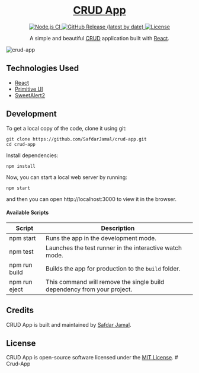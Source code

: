 <h1 align="center">
  <a href="https://safdarjamal.github.io/crud-app/">
    CRUD App
  </a>
</h1>

<p align="center">
  <a href="https://github.com/SafdarJamal/crud-app/actions?query=workflow%3A%22Node.js+CI%22">
    <img src="https://github.com/SafdarJamal/crud-app/workflows/Node.js%20CI/badge.svg" alt="Node.js CI" />
  </a>
  <a href="https://github.com/SafdarJamal/crud-app/releases">
    <img src="https://img.shields.io/github/v/release/SafdarJamal/crud-app" alt="GitHub Release (latest by date)" />
  </a>
  <a href="https://github.com/SafdarJamal/crud-app/blob/master/LICENSE">
    <img src="https://img.shields.io/github/license/SafdarJamal/crud-app" alt="License" />
  </a>
</p>

<p align="center">
  A simple and beautiful <a href="https://www.codecademy.com/articles/what-is-crud">CRUD</a> application built with <a href="https://reactjs.org">React</a>.
</p>

![crud-app](https://user-images.githubusercontent.com/48409548/94567114-8aa5ea80-0284-11eb-99f6-87401b099848.png)

## Technologies Used

- [React](http://reactjs.org)
- [Primitive UI](https://taniarascia.github.io/primitive)
- [SweetAlert2](https://sweetalert2.github.io)

## Development

To get a local copy of the code, clone it using git:

```
git clone https://github.com/SafdarJamal/crud-app.git
cd crud-app
```

Install dependencies:

```
npm install
```

Now, you can start a local web server by running:

```
npm start
```

and then you can open http://localhost:3000 to view it in the browser.

#### Available Scripts

| Script        | Description                                                             |
| ------------- | ----------------------------------------------------------------------- |
| npm start     | Runs the app in the development mode.                                   |
| npm test      | Launches the test runner in the interactive watch mode.                 |
| npm run build | Builds the app for production to the `build` folder.                    |
| npm run eject | This command will remove the single build dependency from your project. |

## Credits

CRUD App is built and maintained by [Safdar Jamal](https://safdarjamal.github.io).

## License

CRUD App is open-source software licensed under the [MIT License](https://github.com/SafdarJamal/crud-app/blob/master/LICENSE).
#   C r u d - A p p  
 